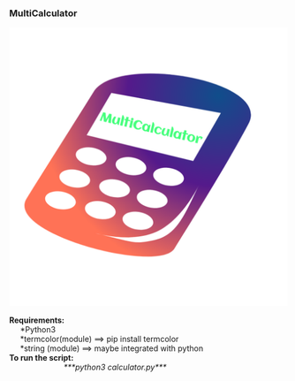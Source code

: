 <h3>MultiCalculator</h3>
<img src="img/logo.png" weight="25%" height="25%">
<p style="text-align: left;"><strong>Requirements:</strong><br />&nbsp; &nbsp; &nbsp;*Python3<br />&nbsp; &nbsp; &nbsp;*termcolor(module) ==&gt; pip install termcolor<br />&nbsp; &nbsp; &nbsp;*string (module) ==&gt; maybe integrated with python<br /><strong>To run the script:</strong><br /><em>&nbsp; &nbsp; &nbsp; &nbsp; &nbsp; &nbsp; &nbsp; &nbsp; &nbsp; &nbsp; &nbsp; &nbsp; &nbsp;***python3 calculator.py***</em></p>
